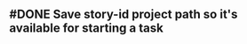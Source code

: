 ## #DONE Save story-id project path so it's available for starting a task
<!--  +task -->
<!-- created:2023-09-12T13:05:36.069Z task-id:eGOkf group:"Ungrouped Tasks" story-id:Import-tasks order:80 -->
